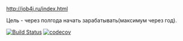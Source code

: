 http://job4j.ru/index.html

Цель - через полгода начать зарабатывать(максимум через год). 


[![Build Status](https://travis-ci.org/Antonychbyte/agustinovich.svg?branch=master)](https://travis-ci.org/Antonychbyte/agustinovich)
[![codecov](https://codecov.io/gh/Antonychbyte/agustinovich/branch/master/graph/badge.svg)](https://codecov.io/gh/Antonychbyte/agustinovich)